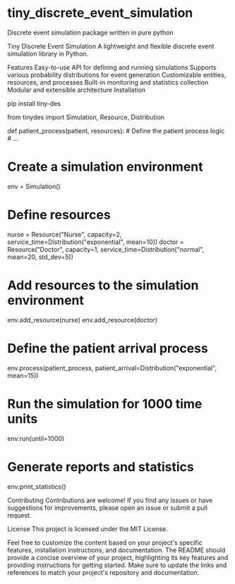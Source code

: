 # tiny_discrete_event_simulation
Discrete event simulation package written in pure python 


Tiny Discrete Event Simulation
A lightweight and flexible discrete event simulation library in Python.

Features
Easy-to-use API for defining and running simulations
Supports various probability distributions for event generation
Customizable entities, resources, and processes
Built-in monitoring and statistics collection
Modular and extensible architecture
Installation

pip install tiny-des

from tinydes import Simulation, Resource, Distribution

def patient_process(patient, resources):
    # Define the patient process logic
    # ...

# Create a simulation environment
env = Simulation()

# Define resources
nurse = Resource("Nurse", capacity=2, service_time=Distribution("exponential", mean=10))
doctor = Resource("Doctor", capacity=1, service_time=Distribution("normal", mean=20, std_dev=5))

# Add resources to the simulation environment
env.add_resource(nurse)
env.add_resource(doctor)

# Define the patient arrival process
env.process(patient_process, patient_arrival=Distribution("exponential", mean=15))

# Run the simulation for 1000 time units
env.run(until=1000)

# Generate reports and statistics
env.print_statistics()

Contributing
Contributions are welcome! If you find any issues or have suggestions for improvements, please open an issue or submit a pull request.

License
This project is licensed under the MIT License.

Feel free to customize the content based on your project's specific features, installation instructions, and documentation. The README should provide a concise overview of your project, highlighting its key features and providing instructions for getting started. Make sure to update the links and references to match your project's repository and documentation.